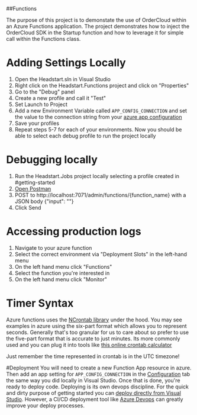 ﻿##Functions

The purpose of this project is to demonstate the use of OrderCloud within an Azure Functions application.  The project demonstrates how to inject the OrderCloud SDK in the Startup function and how to leverage it for simple call within the Functions class.

# Adding Settings Locally
1. Open the Headstart.sln in Visual Studio
2. Right click on the Headstart.Functions project and click on "Properties"
3. Go to the "Debug" panel
4. Create a new profile and call it "Test"
5. Set Launch to Project
6. Add a new Environment Variable called `APP_CONFIG_CONNECTION` and set the value to the connection string from your [azure app configuration](https://docs.microsoft.com/en-us/azure/azure-app-configuration/overview)
7. Save your profiles
8. Repeat steps 5-7 for each of your environments.
Now you should be able to select each debug profile to run the project locally

# Debugging locally
1. Run the Headstart.Jobs project locally selecting a profile created in #getting-started
2. [Open Postman](https://www.postman.com/)
3. POST to http://localhost:7071/admin/functions/{function_name} with a JSON body {"input": ""}
4. Click Send

# Accessing production logs
1. Navigate to your azure function
2. Select the correct environment via "Deployment Slots" in the left-hand menu
3. On the left hand menu click "Functions"
4. Select the function you're interested in
5. On the left hand menu click "Monitor"

# Timer Syntax
Azure functions uses the [NCrontab library](https://github.com/atifaziz/NCrontab#ncrontab-crontab-for-net) under the hood. You may see examples in azure using the six-part format which allows you to represent seconds. Generally that's too granular for us to care about so prefer to use the five-part format that is accurate to just minutes. Its more commonly used and you can plug it into tools like [this online crontab calculator](https://crontab.guru/)

Just remember the time represented in crontab is in the UTC timezone!

#Deployment
You will need to create a new Function App resource in azure. Then add an app setting for `APP_CONFIG_CONNECTION` in the [Configuration](https://docs.microsoft.com/en-us/azure/app-service/configure-common) tab the same way you did locally in Visual Studio. Once that is done, you're ready to deploy code. Deploying is its own devops discipline. For the quick and dirty purpose of getting started you can [deploy directly from Visual Studio](https://docs.microsoft.com/en-us/azure/azure-functions/functions-develop-vs#publish-to-azure). However, a CI/CD deployment tool like [Azure Devops](https://azure.microsoft.com/en-us/services/devops) can greatly improve your deploy processes. 


